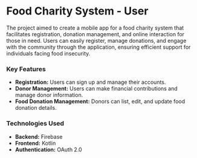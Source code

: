 # Food Charity System - User

The project aimed to create a mobile app for a food charity system that facilitates registration, donation management, and online interaction for those in need. Users can easily register, manage donations, and engage with the community through the application, ensuring efficient support for individuals facing food insecurity.

### Key Features
- **Registration:** Users can sign up and manage their accounts.
- **Donor Management:** Users can make financial contributions and manage donor information.
- **Food Donation Management:** Donors can list, edit, and update food donation details.

### Technologies Used
- **Backend:** Firebase
- **Frontend:** Kotlin
- **Authentication:** OAuth 2.0
